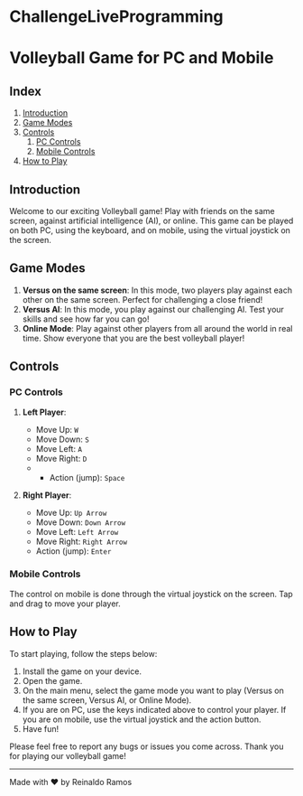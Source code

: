 # ChallengeLiveProgramming
# Volleyball Game for PC and Mobile

## Index

1. [Introduction](#introduction)
2. [Game Modes](#game-modes)
3. [Controls](#controls)
   1. [PC Controls](#pc-controls)
   2. [Mobile Controls](#mobile-controls)
4. [How to Play](#how-to-play)

## Introduction

Welcome to our exciting Volleyball game! Play with friends on the same screen, against artificial intelligence (AI), or online. This game can be played on both PC, using the keyboard, and on mobile, using the virtual joystick on the screen.

## Game Modes

1. **Versus on the same screen**: In this mode, two players play against each other on the same screen. Perfect for challenging a close friend!
2. **Versus AI**: In this mode, you play against our challenging AI. Test your skills and see how far you can go!
3. **Online Mode**: Play against other players from all around the world in real time. Show everyone that you are the best volleyball player!

## Controls

### PC Controls

1. **Left Player**:
   - Move Up: `W`
   - Move Down: `S`
   - Move Left: `A`
   - Move Right: `D`
   -  - Action (jump): `Space`

2. **Right Player**:
   - Move Up: `Up Arrow`
   - Move Down: `Down Arrow`
   - Move Left: `Left Arrow`
   - Move Right: `Right Arrow`
   - Action (jump): `Enter`

### Mobile Controls

The control on mobile is done through the virtual joystick on the screen. Tap and drag to move your player. 

## How to Play

To start playing, follow the steps below:

1. Install the game on your device.
2. Open the game.
3. On the main menu, select the game mode you want to play (Versus on the same screen, Versus AI, or Online Mode).
4. If you are on PC, use the keys indicated above to control your player. If you are on mobile, use the virtual joystick and the action button.
5. Have fun!

Please feel free to report any bugs or issues you come across. Thank you for playing our volleyball game!

---

Made with ❤️ by Reinaldo Ramos
